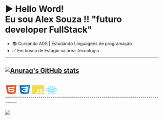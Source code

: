 # ▶️ Hello Word! <br>Eu sou Alex Souza !! "futuro developer FullStack"</br>
* 📚 Cursando ADS | Estudando Linguagens de programação
* ✅ Em busca de Estágio na área Tecnologia
------------------------------------------------------------------------------------
[![Anurag's GitHub stats](https://github-readme-stats.vercel.app/api?username=Alesouza7&show_icons=true&theme=merko)](https://github.com/Alesouza7/github-readme-stats)
------------------------------------------------------------------------------------
<div style="display: inline_block"><br>
  <img align="center" alt="Rafa-HTML" height="30" width="40" src="https://raw.githubusercontent.com/devicons/devicon/master/icons/html5/html5-original.svg">
  <img align="center" alt="Rafa-CSS" height="30" width="40" src="https://raw.githubusercontent.com/devicons/devicon/master/icons/css3/css3-original.svg">
  <img align="center" alt="Rafa-Js" height="30" width="40" src="https://raw.githubusercontent.com/devicons/devicon/master/icons/javascript/javascript-plain.svg">
  <img align="center" alt="Rafa-React" height="30" width="40" src="https://raw.githubusercontent.com/devicons/devicon/master/icons/react/react-original.svg">   
</div>
------------------------------------------------------------------------------------
<div><br>
 <a href="https://www.linkedin.com/in/alex-costa-de-souza-43a76315b" target="_blank"><img src="https://img.shields.io/badge/-LinkedIn-%230077B5?style=for-the-badge&logo=linkedin&logoColor=white" target="_blank"></a>
  
 </div>
 
